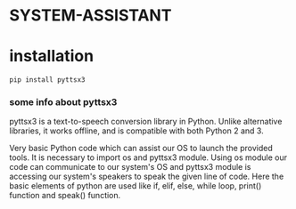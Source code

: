 # SYSTEM-ASSISTANT
# installation
```
pip install pyttsx3
```
<h3>some info about pyttsx3</h3>

<p>pyttsx3 is a text-to-speech conversion library in Python. Unlike alternative libraries, it works offline, and is compatible with both Python 2 and 3.<p/>

Very basic Python code which can assist our OS to launch the provided tools. It is necessary to import os and pyttsx3 module. Using os module our code can communicate to our system's OS and  pyttsx3 module is accessing our system's speakers to speak the given line of code. Here the basic elements of python are used like if, elif, else, while loop, print() function and speak() function.
